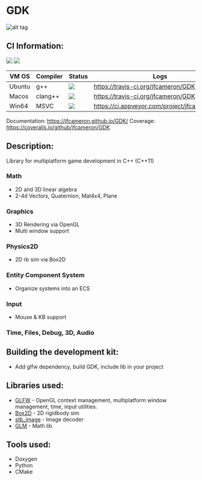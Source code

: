 <!--- This File is Automatically generated by  --->
# GDK
![alt tag](http://jfcameron.github.io/Github/GDK/EarlyRender.png "")

## CI Information:
![](https://img.shields.io/badge/platforms-%20MacOS%20|%20Ubuntu%20|%20Win64%20-lightgrey.svg) ![](https://coveralls.io/repos/github/jfcameron/GDK/badge.svg?branch=master)

| VM OS | Compiler | Status | Logs | Builds |
| --- | --- | --- | --- | --- |
| Ubuntu | g++ | ![](https://travis-ci.org/jfcameron/GDK.svg?branch=master) | https://travis-ci.org/jfcameron/GDK | [Linux](https://jfcameron.github.io/GDK/build/linux.zip) |
| Macos | clang++ | ![](https://travis-ci.org/jfcameron/GDK.svg?branch=master) | https://travis-ci.org/jfcameron/GDK | [Macos](https://jfcameron.github.io/GDK/build/osx.zip) |
| Win64 | MSVC | ![](https://ci.appveyor.com/api/projects/status/sxivr8m9r1tjggis/branch/master?svg=true) | https://ci.appveyor.com/project/jfcameron/gdk | [Win64](https://jfcameron.github.io/GDK/build/win64.zip) |

Documentation: https://jfcameron.github.io/GDK/
Coverage: https://coveralls.io/github/jfcameron/GDK

## Description:
Library for multiplatform game development in C++ (C++11)

### Math
* 2D and 3D linear algebra
* 2-4d Vectors, Quaternion, Mat4x4, Plane

### Graphics
* 3D Rendering via OpenGL
* Multi window support

### Physics2D
* 2D rb sim via Box2D

### Entity Component System
* Organize systems into an ECS

### Input
* Mouse & KB support

### Time, Files, Debug, 3D, Audio

## Building the development kit:
* Add glfw dependency, build GDK, include lib in your project

## Libraries used:
* [GLFW](http://www.glfw.org/) - OpenGL context management, multiplatform window management, time, input utilities.
* [Box2D](https://github.com/erincatto/Box2D) - 2D rigidbody sim
* [stb_image](https://github.com/nothings/stb) - Image decoder
* [GLM](http://glm.g-truc.net/0.9.8/index.html) - Math lib

## Tools used:
* Doxygen
* Python
* CMake
